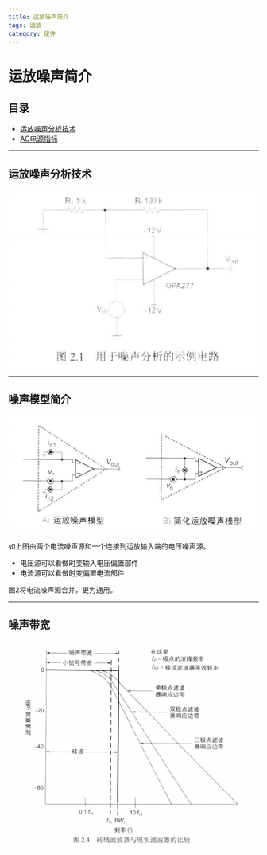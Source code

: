 ```yaml
---
title: 运放噪声简介
tags: 运放
category: 硬件
---
```


# 运放噪声简介

## 目录

<!-- TOC -->

- [运放噪声分析技术](#运放噪声分析技术)
- [AC电源指标](#AC电源指标)
    
<!-- /TOC -->

---

## 运放噪声分析技术

![噪声分析示例](运放噪声简介/噪声分析示例电路.png)

---

## 噪声模型简介

![噪声分析示例](运放噪声简介/运放噪声模型.png)

如上图由两个电流噪声源和一个连接到运放输入端的电压噪声源。
- 电压源可以看做时变输入电压偏置部件
- 电流源可以看做时变偏置电流部件

图2将电流噪声源合并，更为通用。

---

## 噪声带宽

![噪声分析示例](运放噪声简介/噪声带宽.png)